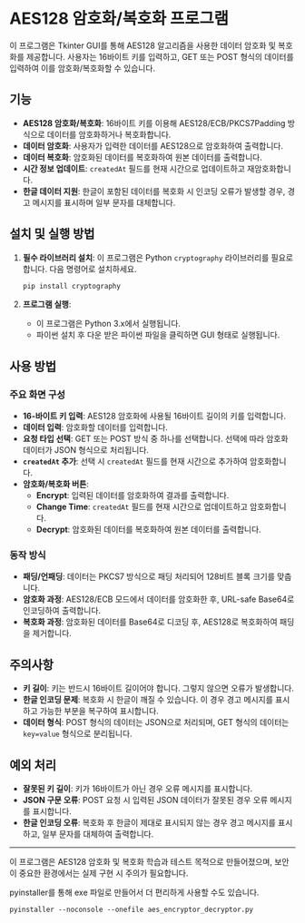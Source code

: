 # AES128 암호화/복호화 프로그램

이 프로그램은 Tkinter GUI를 통해 AES128 알고리즘을 사용한 데이터 암호화 및 복호화를 제공합니다. 사용자는 16바이트 키를 입력하고, GET 또는 POST 형식의 데이터를 입력하여 이를 암호화/복호화할 수 있습니다.

## 기능

- **AES128 암호화/복호화**: 16바이트 키를 이용해 AES128/ECB/PKCS7Padding 방식으로 데이터를 암호화하거나 복호화합니다.
- **데이터 암호화**: 사용자가 입력한 데이터를 AES128으로 암호화하여 출력합니다.
- **데이터 복호화**: 암호화된 데이터를 복호화하여 원본 데이터를 출력합니다.
- **시간 정보 업데이트**: `createdAt` 필드를 현재 시간으로 업데이트하고 재암호화합니다.
- **한글 데이터 지원**: 한글이 포함된 데이터를 복호화 시 인코딩 오류가 발생할 경우, 경고 메시지를 표시하며 일부 문자를 대체합니다.

## 설치 및 실행 방법

1. **필수 라이브러리 설치**: 이 프로그램은 Python `cryptography` 라이브러리를 필요로 합니다. 다음 명령어로 설치하세요.
    ```bash
    pip install cryptography
    ```

2. **프로그램 실행**:
   - 이 프로그램은 Python 3.x에서 실행됩니다.
   - 파이썬 설치 후 다운 받은 파이썬 파일을 클릭하면 GUI 형태로 실행됩니다.

## 사용 방법

### 주요 화면 구성
- **16-바이트 키 입력**: AES128 암호화에 사용될 16바이트 길이의 키를 입력합니다.
- **데이터 입력**: 암호화할 데이터를 입력합니다.
- **요청 타입 선택**: GET 또는 POST 방식 중 하나를 선택합니다. 선택에 따라 암호화 데이터가 JSON 형식으로 처리됩니다.
- **`createdAt` 추가**: 선택 시 `createdAt` 필드를 현재 시간으로 추가하여 암호화합니다.
- **암호화/복호화 버튼**:
  - **Encrypt**: 입력된 데이터를 암호화하여 결과를 출력합니다.
  - **Change Time**: `createdAt` 필드를 현재 시간으로 업데이트하고 암호화합니다.
  - **Decrypt**: 암호화된 데이터를 복호화하여 원본 데이터를 출력합니다.

### 동작 방식
- **패딩/언패딩**: 데이터는 PKCS7 방식으로 패딩 처리되어 128비트 블록 크기를 맞춥니다.
- **암호화 과정**: AES128/ECB 모드에서 데이터를 암호화한 후, URL-safe Base64로 인코딩하여 출력합니다.
- **복호화 과정**: 암호화된 데이터를 Base64로 디코딩 후, AES128로 복호화하여 패딩을 제거합니다.

## 주의사항
- **키 길이**: 키는 반드시 16바이트 길이어야 합니다. 그렇지 않으면 오류가 발생합니다.
- **한글 인코딩 문제**: 복호화 시 한글이 깨질 수 있습니다. 이 경우 경고 메시지를 표시하고 가능한 부분을 복구하여 표시합니다.
- **데이터 형식**: POST 형식의 데이터는 JSON으로 처리되며, GET 형식의 데이터는 `key=value` 형식으로 분리됩니다.

## 예외 처리
- **잘못된 키 길이**: 키가 16바이트가 아닌 경우 오류 메시지를 표시합니다.
- **JSON 구문 오류**: POST 요청 시 입력된 JSON 데이터가 잘못된 경우 오류 메시지를 표시합니다.
- **한글 인코딩 오류**: 복호화 후 한글이 제대로 표시되지 않는 경우 경고 메시지를 표시하고, 일부 문자를 대체하여 출력합니다.

---
이 프로그램은 AES128 암호화 및 복호화 학습과 테스트 목적으로 만들어졌으며, 보안이 중요한 환경에서는 실제 구현 시 주의가 필요합니다.

pyinstaller를 통해 exe 파일로 만들어서 더 편리하게 사용할 수도 있습니다.
```
pyinstaller --noconsole --onefile aes_encryptor_decryptor.py
```
